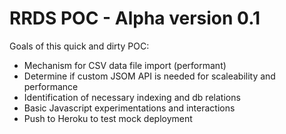 # RRDS POC - Alpha version 0.1

Goals of this quick and dirty POC:

* Mechanism for CSV data file import (performant)
* Determine if custom JSOM API is needed for scaleability and performance
* Identification of necessary indexing and db relations
* Basic Javascript experimentations and interactions
* Push to Heroku to test mock deployment
